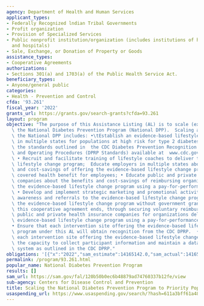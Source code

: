 ```yaml
---
agency: Department of Health and Human Services
applicant_types:
- Federally Recognized lndian Tribal Governments
- Profit organization
- Provision of Specialized Services
- Public nonprofit institution/organization (includes institutions of higher education
  and hospitals)
- Sale, Exchange, or Donation of Property or Goods
assistance_types:
- Cooperative Agreements
authorizations:
- Sections 301(a) and 1703(a) of the Public Health Service Act.
beneficiary_types:
- Anyone/general public
categories:
- Health - Prevention and Control
cfda: '93.261'
fiscal_year: '2022'
grants_url: https://grants.gov/search-grants?cfda=93.261
layout: program
objective: "The purpose of this Assistance Listing (AL) is to scale (expand) and sustain\
  \ the National Diabetes Prevention Program (National DPP).  Scaling and sustaining\
  \ the National DPP includes: •\tEstablish an evidence-based lifestyle change program\
  \ in multiple states for populations at high risk for type 2 diabetes that meet\
  \ the standards outlined in  the CDC Diabetes Prevention Recognition Program Standards\
  \ and Operating Procedures (DPRP Standards) available at  www.cdc.gov/diabetes/prevention/recognition;\
  \ • Recruit and facilitate training of lifestyle coaches to deliver the evidence-based\
  \ lifestyle change program;  Educate employers in multiple states about the benefits\
  \ and cost-savings of offering the evidence-based lifestyle change program as a\
  \ covered health benefit for employees; • Educate public and private health insurance\
  \ companies about the benefits and cost-savings of reimbursing organizations delivering\
  \ the evidence-based lifestyle change program using a pay-for-performance model;\
  \ • Develop and implement strategic marketing and promotional activities to increase\
  \ awareness and referrals to the evidence-based lifestyle change program; • Sustain\
  \ the evidence-based lifestyle change program without government grant funds when\
  \ this cooperative agreement ends, through securing voluntary reimbursement from\
  \ public and private health insurance companies for organizations delivering the\
  \ evidence-based lifestyle change program using a pay-for-performance model; \n\
  • Ensure that each intervention site offering the evidence-based lifestyle change\
  \ program under this AL will obtain recognition from the CDC DPRP.  • Ensure that\
  \ each intervention site offering the evidence-based lifestyle change program has\
  \ the capacity to collect participant information and maintain a data collection\
  \ system as outlined in the CDC DPRP."
obligations: '[{"x":"2022","sam_estimate":14165142.0,"sam_actual":14165143.0,"usa_spending_actual":14165143.0},{"x":"2023","sam_estimate":14165142.0,"sam_actual":0.0,"usa_spending_actual":0.0},{"x":"2024","sam_estimate":0.0,"sam_actual":0.0,"usa_spending_actual":-1393868.87}]'
permalink: /program/93.261.html
popular_name: National Diabetes Prevention Program
results: []
sam_url: https://sam.gov/fal/120b50b0ec6b48879ad74760337b12fe/view
sub-agency: Centers for Disease Control and Prevention
title: Scaling the National Diabetes Prevention Program to Priority Populations
usaspending_url: https://www.usaspending.gov/search/?hash=611a3bff61a48af7aaf3a22ee587b843
---
```

